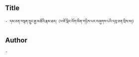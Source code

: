## Title
	- དམ་ཅན་བསྟན་སྲུང་རྒྱ་མཚོའི་རྣམ་ཐར།（ཕ་ཇོ་ལྡིང་འོག་མིན་གཉིས་པར་བཞུགས་པའི་དབུ་ཅན་བྲིས་མ།）

## Author
	- 

